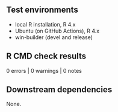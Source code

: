 ## Test environments
* local R installation, R 4.x
* Ubuntu (on GitHub Actions), R 4.x
* win-builder (devel and release)

## R CMD check results
0 errors | 0 warnings | 0 notes

## Downstream dependencies
None.
